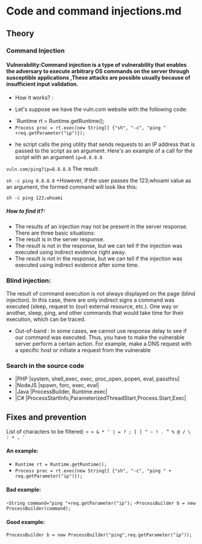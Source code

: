 # Code and command injections.md
## Theory
### Command Injection
#### Vulnerability:Command injection is a type of vulnerability that enables the adversary to execute arbitrary OS commands on the server through susceptible applications ,These attacks are possible usually because of insufficient input validation.
- How it works? :
+ Let's suppose we have the vuln.com website with the following code:
- `Runtime rt = Runtime.getRuntime();
- `Process proc = rt.exec(new String[] {"sh", "-c", "ping " +req.getParameter("ip")});`
+ he script calls the ping utility that sends requests to an IP address that is passed to the script as an argument. Here's an example of a call for the script with an argument `ip=8.8.8.8`

`vuln.com/ping?ip=8.8.8.8`
The result:

`sh -c ping 8.8.8.8`
+However, if the user passes the 123;whoami value as an argument, the formed command will look like this:

`sh -c ping 123;whoami`
##### How to find it?:
- The results of an injection may not be present in the server response. There are three basic situations:
- The result is in the server response.
- The result is not in the response, but we can tell if the injection was executed using indirect evidence right away.
- The result is not in the response, but we can tell if the injection was executed using indirect evidence after some time.

### Blind injection:
The result of command execution is not always displayed on the page (blind injection). In this case, there are only indirect signs a command was executed (sleep, request to (our) external resource, etc.). One way or another, sleep, ping, and other commands that would take time for their execution, which can be traced.

- Out-of-band : In some cases, we cannot use response delay to see if our command was executed. Thus, you have to make the vulnerable server perform a certain action. For example, make a DNS request with a specific host or initiate a request from the vulnerable

### Search in the source code
- |PHP	|system, shell_exec, exec, proc_open, popen, eval, passthru|
- |NodeJS	|spawn, forc, exec, eval|
- |Java	|ProcessBuilder, Runtime.exec|
- |C#	|ProcessStartInfo,ParameterizedThreadStart,Process.Start,Exec|
## Fixes and prevention
List of characters to be filtered:
`< > & * ‘ | = ? ; [ ] ^ ~ ! . ” % @ / \ : + , '`
#### An example:
- `Runtime rt = Runtime.getRuntime();`
- `Process proc = rt.exec(new String[] {"sh", "-c", "ping " + req.getParameter("ip")});`
#### Bad example:
-`String command="ping "+req.getParameter("ip");`
-`ProcessBuilder b = new ProcessBuilder(command);`
#### Good example:
`ProcessBuilder b = new ProcessBuilder("ping",req.getParameter("ip"));`
